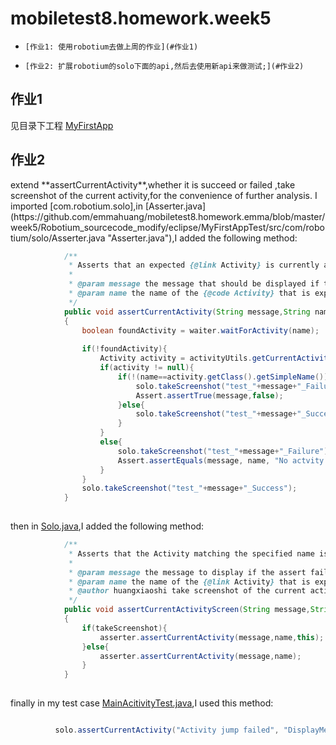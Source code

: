 # mobiletest8.homework.week5
*     [作业1: 使用robotium去做上周的作业](#作业1)
*     [作业2: 扩展robotium的solo下面的api,然后去使用新api来做测试;](#作业2)


<h2 id="作业1">作业1</h2>  

见目录下工程 [MyFirstApp](https://github.com/emmahuang/mobiletest8.homework.emma/tree/master/week5/MyFirstApp "MyFirstApp")

<h2 id="作业2">作业2</h2>  
extend **assertCurrentActivity**,whether it is succeed or failed ,take screenshot of the current activity,for the convenience of further analysis.
I imported [com.robotium.solo],in [Asserter.java](https://github.com/emmahuang/mobiletest8.homework.emma/blob/master/week5/Robotium_sourcecode_modify/eclipse/MyFirstAppTest/src/com/robotium/solo/Asserter.java "Asserter.java"),I added the following method:

```java
         	/**
        	 * Asserts that an expected {@link Activity} is currently active one and take screenshot.
        	 *
        	 * @param message the message that should be displayed if the assert fails
        	 * @param name the name of the {@code Activity} that is expected to be active e.g. {@code "MyActivity"}
        	 */
        	public void assertCurrentActivity(String message,String name,Solo solo)
        	{
        		boolean foundActivity = waiter.waitForActivity(name);
        
        		if(!foundActivity){
        			Activity activity = activityUtils.getCurrentActivity();
        			if(activity != null){
        				if(!(name==activity.getClass().getSimpleName())){
        					solo.takeScreenshot("test_"+message+"_Failure");
        					Assert.assertTrue(message,false);
        				}else{
        					solo.takeScreenshot("test_"+message+"_Success");					
        				}
        			}
        			else{
        				solo.takeScreenshot("test_"+message+"_Failure");
        				Assert.assertEquals(message, name, "No actvity found");				
        			}
        		}
        		solo.takeScreenshot("test_"+message+"_Success");
        	}
        	
```
then in [Solo.java](https://github.com/emmahuang/mobiletest8.homework.emma/blob/master/week5/Robotium_sourcecode_modify/eclipse/MyFirstAppTest/src/com/robotium/solo/Solo.java "solo.java"),I added the following method:
```java
         	/**
        	 * Asserts that the Activity matching the specified name is active.
        	 *
        	 * @param message the message to display if the assert fails
        	 * @param name the name of the {@link Activity} that is expected to be active. Example is: {@code "MyActivity"}
        	 * @author huangxiaoshi take screenshot of the current activity
        	 */
        	public void assertCurrentActivityScreen(String message,String name,boolean takeScreenshot)
        	{
        		if(takeScreenshot){
        			asserter.assertCurrentActivity(message,name,this);
        		}else{
        			asserter.assertCurrentActivity(message,name);
        		}
        	}
        	
  ```
  
  finally in my test case [MainAcitivityTest.java](https://github.com/emmahuang/mobiletest8.homework.emma/blob/master/week5/Robotium_sourcecode_modify/eclipse/MyFirstAppTest/src/com/example/myfirstapp/test/MainActivityTest.java "MainActivityTest.java"),I used this method:
  ```java
  
            solo.assertCurrentActivity("Activity jump failed", "DisplayMessageActivity",true);
            
 ```

